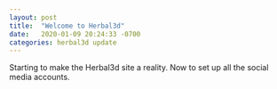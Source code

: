 ```yaml
---
layout: post
title:  "Welcome to Herbal3d"
date:   2020-01-09 20:24:33 -0700
categories: herbal3d update
---
```

Starting to make the Herbal3d site a reality.
Now to set up all the social media accounts.
